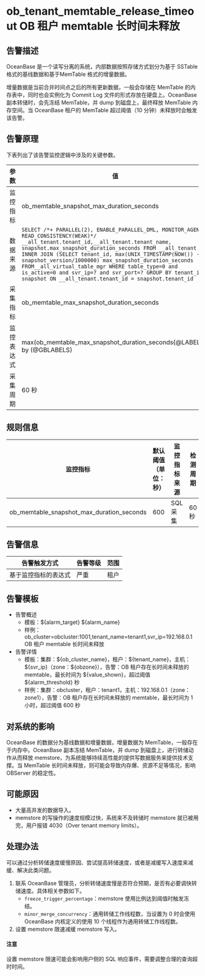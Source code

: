 # ob_tenant_memtable_release_timeout OB 租户 memtable 长时间未释放

## 告警描述

OceanBase 是一个读写分离的系统，内部数据按照存储方式划分为基于 SSTable 格式的基线数据和基于MemTable 格式的增量数据。

增量数据是当前合并时间点之后的所有更新数据，一般会存储在 MemTable 的内存表中，同时也会实例化为 Commit Log 文件的形式存放在硬盘上。OceanBase 副本转储时，会先冻结 MemTable，并 dump 到磁盘上，最终释放 MemTable 内存空间。当 OceanBase 租户的 MemTable 超过阈值（10 分钟）未释放时会触发该告警。

## 告警原理

下表列出了该告警监控逻辑中涉及的关键参数。

| **参数** | **值** |
| --- | --- |
| 监控指标 | ob_memtable_snapshot_max_duration_seconds |
| 数据来源 |```SELECT /*+ PARALLEL(2), ENABLE_PARALLEL_DML, MONITOR_AGENT READ_CONSISTENCY(WEAK)*/ __all_tenant.tenant_id,__all_tenant.tenant_name, snapshot.max_snapshot_duration_seconds FROM __all_tenant INNER JOIN (SELECT tenant_id, max(UNIX_TIMESTAMP(NOW()) - snapshot_version/1000000) max_snapshot_duration_seconds FROM__all_virtual_table_mgr WHERE table_type=0 and is_active=0 and svr_ip=? and svr_port=? GROUP BY tenant_id ) snapshot ON __all_tenant.tenant_id = snapshot.tenant_id ```|
| 采集指标 | ob_memtable_max_snapshot_duration_seconds |
| 监控表达式 | max(ob_memtable_max_snapshot_duration_seconds{@LABELS}) by (@GBLABELS) |
| 采集周期 | 60 秒 |

## 规则信息

| **监控指标** | **默认阈值（单位：秒）** | **监控指标来源** | **检测周期** | **消除周期** |
| --- | --- | --- | --- | --- |
| ob_memtable_snapshot_max_duration_seconds | 600 | SQL 采集 | 60 秒 | 5 分钟 |

## 告警信息

| **告警触发方式** | **告警等级** | **范围** |
| --- | --- | --- |
| 基于监控指标的表达式 | 严重 | 租户 |

## 告警模板

* 告警概述
  * 模板：\${alarm_target} ${alarm_name}
  * 样例：ob_cluster=obcluster:1001,tenant_name=tenant1,svr_ip=192.168.0.1 OB 租户 memtable 长时间未释放
* 告警详情
  * 模板：集群：\${ob_cluster_name}，租户：\${tenant_name}，主机：\${svr_ip}（zone：\${obzone}），告警：OB 租户存在长时间未释放的 memtable，最长时间为 \${value_shown}，超过阈值 ${alarm_threshold} 秒
  * 样例：集群：obcluster，租户：tenant1，主机：192.168.0.1（zone：zone1），告警：OB 租户存在长时间未释放的 memtable，最长时间为 1 小时，超过阈值 600 秒

## 对系统的影响

OceanBase 的数据分为基线数据和增量数据，增量数据为 MemTable，一般存在于内存中。OceanBase 副本冻结 MemTable，并 dump 到磁盘上，进行转储动作从而释放 memstore，为系统能够持续高性能的提供写数据服务来提供技术支撑。当 MemTable 长时间未释放，则可能会导致内存爆、资源不足等情况，影响 OBServer 的稳定性。

## 可能原因

* 大量高并发的数据导入。
* memstore 的写操作的速度规模过快，系统来不及转储时 memstore 就已被用完，用户报错 4030（Over tenant memory limits）。

## 处理办法

可以通过分析转储速度缓慢原因、尝试提高转储速度，或者是减缓写入速度来减缓、解决此类问题。

1. 联系 OceanBase 管理员，分析转储速度慢是否符合预期，是否有必要调快转储速度。具体相关参数如下。
   * `freeze_trigger_percentage`：memstore 使用比例达到阈值时触发冻结。
   * `minor_merge_concurrency`：通用转储工作线程数，当设置为 0 时会使用 OceanBase 内核定义的使用 10 个线程作为通用转储工作线程数。
2. 设置 memstore 限速减缓 memstore 写入。
  <main id="notice" type='notice'>
    <h4>注意</h4>
    <p>设置 memstore 限速可能会影响用户侧的 SQL 响应事件，需要调整合理的查询超时时间。</p>
  </main>
